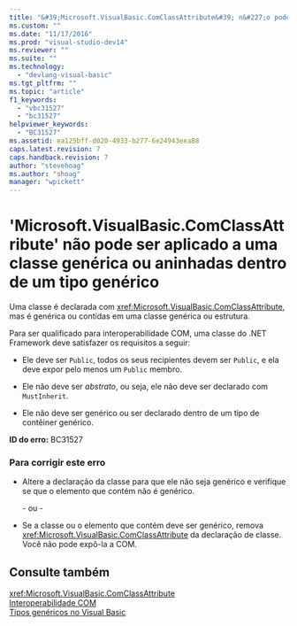 ```yaml
---
title: "&#39;Microsoft.VisualBasic.ComClassAttribute&#39; n&#227;o pode ser aplicado a uma classe gen&#233;rica ou aninhadas dentro de um tipo gen&#233;rico | Microsoft Docs"
ms.custom: ""
ms.date: "11/17/2016"
ms.prod: "visual-studio-dev14"
ms.reviewer: ""
ms.suite: ""
ms.technology: 
  - "devlang-visual-basic"
ms.tgt_pltfrm: ""
ms.topic: "article"
f1_keywords: 
  - "vbc31527"
  - "bc31527"
helpviewer_keywords: 
  - "BC31527"
ms.assetid: ea125bff-d020-4933-b277-6e24943eea88
caps.latest.revision: 7
caps.handback.revision: 7
author: "stevehoag"
ms.author: "shoag"
manager: "wpickett"
---
```

# &#39;Microsoft.VisualBasic.ComClassAttribute&#39; n&#227;o pode ser aplicado a uma classe gen&#233;rica ou aninhadas dentro de um tipo gen&#233;rico
Uma classe é declarada com <xref:Microsoft.VisualBasic.ComClassAttribute>, mas é genérica ou contidas em uma classe genérica ou estrutura.  
  
 Para ser qualificado para interoperabilidade COM, uma classe do .NET Framework deve satisfazer os requisitos a seguir:  
  
-   Ele deve ser `Public`, todos os seus recipientes devem ser `Public`, e ela deve expor pelo menos um `Public` membro.  
  
-   Ele não deve ser *abstrato*, ou seja, ele não deve ser declarado com `MustInherit`.  
  
-   Ele não deve ser genérico ou ser declarado dentro de um tipo de contêiner genérico.  
  
 **ID do erro:** BC31527  
  
### Para corrigir este erro  
  
-   Altere a declaração da classe para que ele não seja genérico e verifique se que o elemento que contém não é genérico.  
  
     \- ou \-  
  
-   Se a classe ou o elemento que contém deve ser genérico, remova <xref:Microsoft.VisualBasic.ComClassAttribute> da declaração de classe. Você não pode expô\-la a COM.  
  
## Consulte também  
 <xref:Microsoft.VisualBasic.ComClassAttribute>   
 [Interoperabilidade COM](../../visual-basic/programming-guide/com-interop/index.md)   
 [Tipos genéricos no Visual Basic](../../visual-basic/programming-guide/language-features/data-types/generic-types.md)